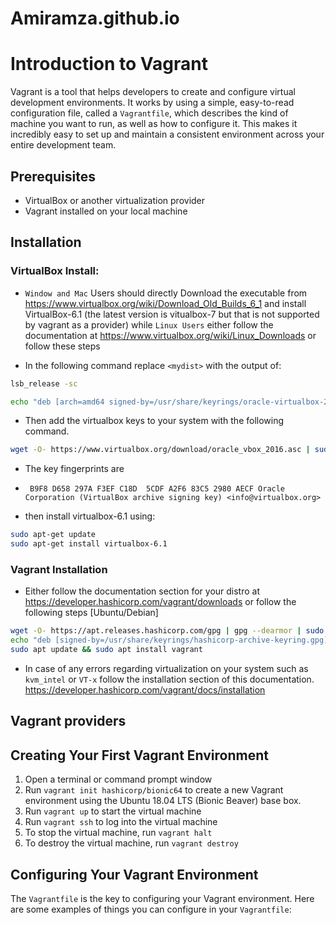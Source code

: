 # Amiramza.github.io
# Introduction to Vagrant 

Vagrant is a tool that helps developers to create and configure virtual development environments. It works by using a simple, easy-to-read configuration file, called a `Vagrantfile`, which describes the kind of machine you want to run, as well as how to configure it. This makes it incredibly easy to set up and maintain a consistent environment across your entire development team.

## Prerequisites

- VirtualBox or another virtualization provider
- Vagrant installed on your local machine

## Installation
### VirtualBox Install:
- `Window and Mac` Users should directly Download the executable from https://www.virtualbox.org/wiki/Download_Old_Builds_6_1 and install VirtualBox-6.1 (the latest version is vitualbox-7 but that is not supported by vagrant as a provider) while `Linux Users` either follow the documentation at https://www.virtualbox.org/wiki/Linux_Downloads or follow these steps

 - In the following command replace  `<mydist>` with the output of:
 ```bash 
 lsb_release -sc 
 ```
 ``` bash
echo "deb [arch=amd64 signed-by=/usr/share/keyrings/oracle-virtualbox-2016.gpg] https://download.virtualbox.org/virtualbox/debian $(lsb_release -sc) contrib" | sudo tee /etc/apt/sources.list.d/virtualbox.list
```

 - Then add the virtualbox keys to your system with the following command.
 ```bash
 wget -O- https://www.virtualbox.org/download/oracle_vbox_2016.asc | sudo gpg --dearmor --yes --output /usr/share/keyrings/oracle-virtualbox-2016.gpg
 ```
- The key fingerprints are
- `` 
B9F8 D658 297A F3EF C18D  5CDF A2F6 83C5 2980 AECF
Oracle Corporation (VirtualBox archive signing key) <info@virtualbox.org>
``

 - then install virtualbox-6.1 using:
 ```bash 
 sudo apt-get update
 sudo apt-get install virtualbox-6.1
```
###              Vagrant Installation

* Either follow the documentation section for your distro at https://developer.hashicorp.com/vagrant/downloads or follow the following steps [Ubuntu/Debian]

```bash 
wget -O- https://apt.releases.hashicorp.com/gpg | gpg --dearmor | sudo tee /usr/share/keyrings/hashicorp-archive-keyring.gpg
echo "deb [signed-by=/usr/share/keyrings/hashicorp-archive-keyring.gpg] https://apt.releases.hashicorp.com $(lsb_release -cs) main" | sudo tee /etc/apt/sources.list.d/hashicorp.list
sudo apt update && sudo apt install vagrant
```
* In case of any errors regarding virtualization on your system such as `kvm_intel` or `VT-x` follow the installation section of this documentation. 
 https://developer.hashicorp.com/vagrant/docs/installation

## Vagrant providers

## Creating Your First Vagrant Environment

1. Open a terminal or command prompt window
2. Run `vagrant init hashicorp/bionic64` to create a new Vagrant environment using the Ubuntu 18.04 LTS (Bionic Beaver) base box.
3. Run `vagrant up` to start the virtual machine
4. Run `vagrant ssh` to log into the virtual machine
5. To stop the virtual machine, run `vagrant halt`
6. To destroy the virtual machine, run `vagrant destroy`

## Configuring Your Vagrant Environment

The `Vagrantfile` is the key to configuring your Vagrant environment. Here are some examples of things you can configure in your `Vagrantfile`:

